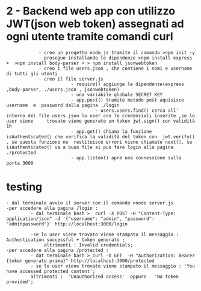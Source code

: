 # 2 - Backend web app con utilizzo **JWT**(json web token) assegnati ad ogni utente tramite comandi curl
                - creo un progetto node.js tramite il comando >npm init -y
                - proseguo installando le dipendenze >npm install express  +  >npm install body-parser + > npm install jsonwebtoken
                - creo i file users.json , che contiene i nomi e username di tutti gli utenti
                - creo il file server.js
                            - require() aggiunge le dipendenze(express ,body-parser, ./users.json , jsonwebtoken)
                            - una variabile globale SECRET_KEY
                            - app.post() tramite metodo post aquisisce username  e  password dalla pagina ./login 
                                     - users.users.find() cerca all' interno del file users.json lo user con le credenziali inserite ,se lo user viene     trovato viene generato un token jwt.sign() con validità 1h
                            - app.get() chiama la funzione isAuthenticated() che verifica la validità del token con  jwt.verify() , se questa funzione no  restituisce errori viene chiamato next(), se isAuthenticated() va a buon file si può fare login alla pagina ./protected
                            - app.listen() apre una connessione sulla porta 3000
# testing        
    - dal terminale avvio il server con il comando >node server.js
    -per accedere alla pagina /login :
             - dal terminale bash >  curl -X POST -H "Content-Type: application/json" -d '{"username": "admin", "password": "adminpassword"}' http://localhost:3000/login        

             -se lo user viene trovato viene stampato il messaggio :   Authentication successful + token generato ;
                  altrimenti : Invalid credentials;  
    -per accedere alla pagina /protected :
             - dat terminale bash > curl -X GET  -H "Authorization: Bearer {token generato prima}" http://localhost:3000/protected      
             - se lo user viene trovato viene stampato il messaggio : 'You have accessed protected content';
             altrimenti :  'Unauthorized access'  oppure   'No token provided';                 
                                   
